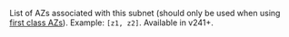 List of AZs associated with this subnet (should only be used when using [first class AZs](https://bosh.io/docs/azs.html)). Example: `[z1, z2]`. Available in v241+.